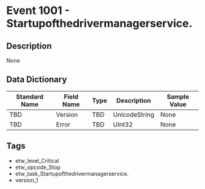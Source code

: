 # Event 1001 - Startupofthedrivermanagerservice.

## Description
None

## Data Dictionary
|Standard Name|Field Name|Type|Description|Sample Value|
|---|---|---|---|---|
|TBD|Version|TBD|UnicodeString|None|None|
|TBD|Error|TBD|UInt32|None|None|

## Tags
* etw_level_Critical
* etw_opcode_Stop
* etw_task_Startupofthedrivermanagerservice.
* version_1
